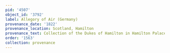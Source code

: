 ```yaml
---
pid: '4507'
object_id: '3792'
label: Allegory of Air (Germany)
provenance_date: '1822'
provenance_location: Scotland, Hamilton
provenance_text: Collection of the Dukes of Hamilton in Hamilton Palace
order: '1563'
collection: provenance
---
```

